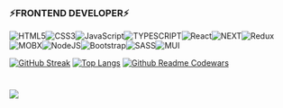 ### ⚡FRONTEND DEVELOPER⚡
<img alt="HTML5" src="https://img.shields.io/badge/html5-%23E34F26.svg?style=for-the-badge&logo=html5&logoColor=white"/><img alt="CSS3" src="https://img.shields.io/badge/css3-%231572B6.svg?style=for-the-badge&logo=css3&logoColor=white"/><img alt="JavaScript" src="https://img.shields.io/badge/javascript-%23323330.svg?style=for-the-badge&logo=javascript&logoColor=%23F7DF1E"/><img alt="TYPESCRIPT" src="https://img.shields.io/badge/-TYPESCRIPT-blue?style=for-the-badge&logo=TYPESCRIPT&logoColor=white"/><img alt="React" src="https://img.shields.io/badge/react-%2320232a.svg?style=for-the-badge&logo=react&logoColor=%2361DAFB"/><img alt="NEXT" src="https://img.shields.io/badge/-NEXT-lightgrey?style=for-the-badge&logo=NEXT&logoColor=white"/><img alt="Redux" src="https://img.shields.io/badge/redux-%23593d88.svg?style=for-the-badge&logo=redux&logoColor=white"/><img alt="MOBX" src="https://img.shields.io/badge/-MobX-red?style=for-the-badge&logo=MOBX&logoColor=white"/><img alt="NodeJS" src="https://img.shields.io/badge/node.js-%2343853D.svg?style=for-the-badge&logo=node-dot-js&logoColor=white"/><img alt="Bootstrap" src="https://img.shields.io/badge/bootstrap-%23563D7C.svg?style=for-the-badge&logo=bootstrap&logoColor=white"/><img alt="SASS" src="https://img.shields.io/badge/SASS-hotpink.svg?style=for-the-badge&logo=SASS&logoColor=white"/><img alt="MUI" src="https://img.shields.io/badge/-MUI-skyblue?style=for-the-badge&logo=MUI&logoColor=white"/>

[![GitHub Streak](http://github-readme-streak-stats.herokuapp.com?user=zhulym&theme=tokyonight)](https://vk.com/llllwolfllll)
[![Top Langs](https://github-readme-stats.vercel.app/api/top-langs/?username=zhulym&card_width=495&layout=compact&height=195&theme=vision-friendly-dark)](https://vk.com/llllwolfllll)
[![Github Readme Codewars](https://codewars-stats-ignacio-cuadra.vercel.app/?username=zhulym&theme=hacker)](https://vk.com/llllwolfllll)

#
![](https://komarev.com/ghpvc/?username=zhulym)

<!--
**zhulym/zhulym** is a ✨ _special_ ✨ repository because its `README.md` (this file) appears on your GitHub profile.

Here are some ideas to get you started:

- 🔭 I’m currently working on ...
- 🌱 I’m currently learning ...
- 👯 I’m looking to collaborate on ...
- 🤔 I’m looking for help with ...
- 💬 Ask me about ...
- 📫 How to reach me: ...
- 😄 Pronouns: ...
- ⚡ Fun fact: ...
-->
